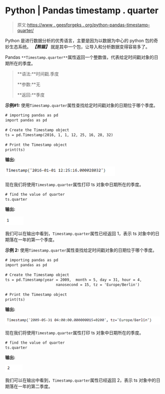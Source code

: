 # Python | Pandas timestamp . quarter

> 原文:[https://www . geesforgeks . org/python-pandas-timestamp-quarter/](https://www.geeksforgeeks.org/python-pandas-timestamp-quarter/)

Python 是进行数据分析的优秀语言，主要是因为以数据为中心的 python 包的奇妙生态系统。 ***【熊猫】*** 就是其中一个包，让导入和分析数据变得容易多了。

Pandas `**Timestamp.quarter**`属性返回一个整数值，代表给定时间戳对象的日期所在的季度。

> **语法:**时间戳.季度
> 
> **参数:**无
> 
> **返回:**季度

**示例#1:** 使用`Timestamp.quarter`属性查找给定时间戳对象的日期位于哪个季度。

```
# importing pandas as pd
import pandas as pd

# Create the Timestamp object
ts = pd.Timestamp(2016, 1, 1, 12, 25, 16, 28, 32)

# Print the Timestamp object
print(ts)
```

**输出:**

![](img/636663509f687b0b800154dfb442c303.png)

现在我们将使用`Timestamp.quarter`属性打印 ts 对象中日期所在的季度。

```
# find the value of quarter
ts.quarter
```

**输出:**

![](img/a921189f6441476dee34bb7efca10a2d.png)

我们可以在输出中看到，`Timestamp.quarter`属性已经返回 1，表示 ts 对象中的日期落在一年的第一个季度。

**示例 2:** 使用`Timestamp.quarter`属性查找给定时间戳对象的日期位于哪个季度。

```
# importing pandas as pd
import pandas as pd

# Create the Timestamp object
ts = pd.Timestamp(year = 2009,  month = 5, day = 31, hour = 4,
                       nanosecond = 15, tz = 'Europe/Berlin')

# Print the Timestamp object
print(ts)
```

**输出:**

![](img/a8887daf21b84d689e9420b39c56049b.png)

现在我们将使用`Timestamp.quarter`属性打印 ts 对象中日期所在的季度。

```
# find the value of quarter
ts.quarter
```

**输出:**

![](img/241520020f63a0d33536643257395cb3.png)

我们可以在输出中看到，`Timestamp.quarter`属性已经返回 2，表示 ts 对象中的日期落在一年的第二季度。